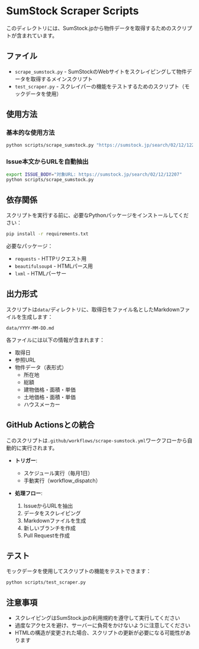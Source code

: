 # SumStock Scraper Scripts

このディレクトリには、SumStock.jpから物件データを取得するためのスクリプトが含まれています。

## ファイル

- `scrape_sumstock.py` - SumStockのWebサイトをスクレイピングして物件データを取得するメインスクリプト
- `test_scraper.py` - スクレイパーの機能をテストするためのスクリプト（モックデータを使用）

## 使用方法

### 基本的な使用方法

```bash
python scripts/scrape_sumstock.py "https://sumstock.jp/search/02/12/12207"
```

### Issue本文からURLを自動抽出

```bash
export ISSUE_BODY="対象URL: https://sumstock.jp/search/02/12/12207"
python scripts/scrape_sumstock.py
```

## 依存関係

スクリプトを実行する前に、必要なPythonパッケージをインストールしてください：

```bash
pip install -r requirements.txt
```

必要なパッケージ：
- `requests` - HTTPリクエスト用
- `beautifulsoup4` - HTMLパース用
- `lxml` - HTMLパーサー

## 出力形式

スクリプトは`data/`ディレクトリに、取得日をファイル名としたMarkdownファイルを生成します：

```
data/YYYY-MM-DD.md
```

各ファイルには以下の情報が含まれます：
- 取得日
- 参照URL
- 物件データ（表形式）
  - 所在地
  - 総額
  - 建物価格・面積・単価
  - 土地価格・面積・単価
  - ハウスメーカー

## GitHub Actionsとの統合

このスクリプトは`.github/workflows/scrape-sumstock.yml`ワークフローから自動的に実行されます。

- **トリガー**: 
  - スケジュール実行（毎月1日）
  - 手動実行（workflow_dispatch）

- **処理フロー**:
  1. IssueからURLを抽出
  2. データをスクレイピング
  3. Markdownファイルを生成
  4. 新しいブランチを作成
  5. Pull Requestを作成

## テスト

モックデータを使用してスクリプトの機能をテストできます：

```bash
python scripts/test_scraper.py
```

## 注意事項

- スクレイピングはSumStock.jpの利用規約を遵守して実行してください
- 過度なアクセスを避け、サーバーに負荷をかけないように注意してください
- HTMLの構造が変更された場合、スクリプトの更新が必要になる可能性があります
